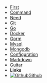 <!-- markdownlint-disable-next-line first-line-heading -->
- [First](first)
- [Command](command)
- [Need](need)
- [Git](git)
- [Go](go)
- [Docker](docker)
- [Gorm](gorm)
- [Mysql](mysql)
- [Mongodb](mongodb)
- [Configuration](configuration)
- [Markdown](markdown)
- [Guitar](guitar)
- **Links**
- [![Github](assets/img/github.svg)Github](https://github.com/realike)

